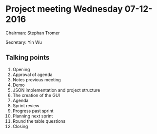 # Project meeting Wednesday 07-12-2016
Chairman: Stephan Tromer

Secretary: Yin Wu

## Talking points
1. Opening
2. Approval of agenda
3. Notes previous meeting
4. Demo
5. JSON implementation and project structure
6. The creation of the GUI
7. Agenda
8. Sprint review
9. Progress past sprint
10. Planning next sprint
11. Round the table questions
12. Closing